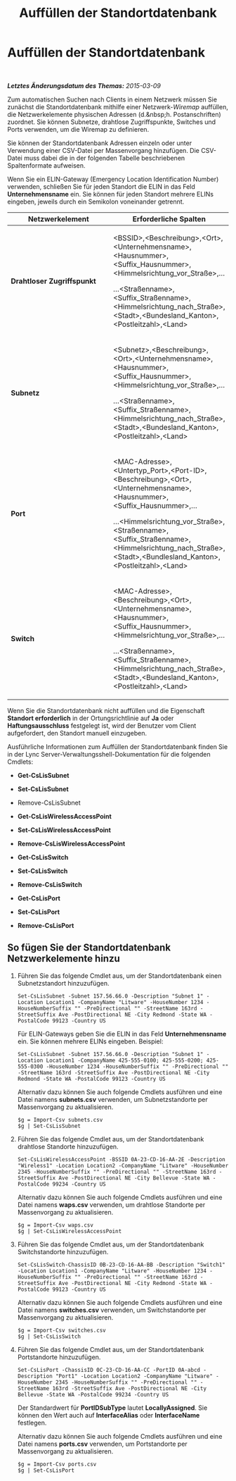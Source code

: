 ﻿---
title: Auffüllen der Standortdatenbank
TOCTitle: Auffüllen der Standortdatenbank
ms:assetid: fb84f5b6-c991-4893-bdbf-f195b4b7d28e
ms:mtpsurl: https://technet.microsoft.com/de-de/library/Gg413069(v=OCS.15)
ms:contentKeyID: 49295991
ms.date: 05/19/2016
mtps_version: v=OCS.15
ms.translationtype: HT
---

# Auffüllen der Standortdatenbank

 

_**Letztes Änderungsdatum des Themas:** 2015-03-09_

Zum automatischen Suchen nach Clients in einem Netzwerk müssen Sie zunächst die Standortdatenbank mithilfe einer Netzwerk-*Wiremap* auffüllen, die Netzwerkelemente physischen Adressen (d.\&nbsp;h. Postanschriften) zuordnet. Sie können Subnetze, drahtlose Zugriffspunkte, Switches und Ports verwenden, um die Wiremap zu definieren.

Sie können der Standortdatenbank Adressen einzeln oder unter Verwendung einer CSV-Datei per Massenvorgang hinzufügen. Die CSV-Datei muss dabei die in der folgenden Tabelle beschriebenen Spaltenformate aufweisen.

Wenn Sie ein ELIN-Gateway (Emergency Location Identification Number) verwenden, schließen Sie für jeden Standort die ELIN in das Feld **Unternehmensname** ein. Sie können für jeden Standort mehrere ELINs eingeben, jeweils durch ein Semikolon voneinander getrennt.


<table>
<colgroup>
<col style="width: 50%" />
<col style="width: 50%" />
</colgroup>
<thead>
<tr class="header">
<th>Netzwerkelement</th>
<th>Erforderliche Spalten</th>
</tr>
</thead>
<tbody>
<tr class="odd">
<td><p><strong>Drahtloser Zugriffspunkt</strong></p></td>
<td><p>&lt;BSSID&gt;,&lt;Beschreibung&gt;,&lt;Ort&gt;,&lt;Unternehmensname&gt;,&lt;Hausnummer&gt;,&lt;Suffix_Hausnummer&gt;,&lt;Himmelsrichtung_vor_Straße&gt;,…</p>
<p>…&lt;Straßenname&gt;,&lt;Suffix_Straßenname&gt;,&lt;Himmelsrichtung_nach_Straße&gt;,&lt;Stadt&gt;,&lt;Bundesland_Kanton&gt;,&lt;Postleitzahl&gt;,&lt;Land&gt;</p></td>
</tr>
<tr class="even">
<td><p><strong>Subnetz</strong></p></td>
<td><p>&lt;Subnetz&gt;,&lt;Beschreibung&gt;,&lt;Ort&gt;,&lt;Unternehmensname&gt;,&lt;Hausnummer&gt;,&lt;Suffix_Hausnummer&gt;,&lt;Himmelsrichtung_vor_Straße&gt;,…</p>
<p>…&lt;Straßenname&gt;,&lt;Suffix_Straßenname&gt;,&lt;Himmelsrichtung_nach_Straße&gt;,&lt;Stadt&gt;,&lt;Bundesland_Kanton&gt;,&lt;Postleitzahl&gt;,&lt;Land&gt;</p></td>
</tr>
<tr class="odd">
<td><p><strong>Port</strong></p></td>
<td><p>&lt;MAC-Adresse&gt;,&lt;Untertyp_Port&gt;,&lt;Port-ID&gt;,&lt;Beschreibung&gt;,&lt;Ort&gt;,&lt;Unternehmensname&gt;,&lt;Hausnummer&gt;,&lt;Suffix_Hausnummer&gt;,…</p>
<p>…&lt;Himmelsrichtung_vor_Straße&gt;,&lt;Straßenname&gt;,&lt;Suffix_Straßenname&gt;,&lt;Himmelsrichtung_nach_Straße&gt;,&lt;Stadt&gt;,&lt;Bundlesland_Kanton&gt;,&lt;Postleitzahl&gt;,&lt;Land&gt;</p></td>
</tr>
<tr class="even">
<td><p><strong>Switch</strong></p></td>
<td><p>&lt;MAC-Adresse&gt;,&lt;Beschreibung&gt;,&lt;Ort&gt;,&lt;Unternehmensname&gt;,&lt;Hausnummer&gt;,&lt;Suffix_Hausnummer&gt;,&lt;Himmelsrichtung_vor_Straße&gt;,…</p>
<p>…&lt;Straßenname&gt;,&lt;Suffix_Straßenname&gt;,&lt;Himmelsrichtung_nach_Straße&gt;,&lt;Stadt&gt;,&lt;Bundesland_Kanton&gt;,&lt;Postleitzahl&gt;,&lt;Land&gt;</p></td>
</tr>
</tbody>
</table>


Wenn Sie die Standortdatenbank nicht auffüllen und die Eigenschaft **Standort erforderlich** in der Ortungsrichtlinie auf **Ja** oder **Haftungsausschluss** festgelegt ist, wird der Benutzer vom Client aufgefordert, den Standort manuell einzugeben.

Ausführliche Informationen zum Auffüllen der Standortdatenbank finden Sie in der Lync Server-Verwaltungsshell-Dokumentation für die folgenden Cmdlets:

  - **Get-CsLisSubnet**

  - **Set-CsLisSubnet**

  - Remove-CsLisSubnet

  - **Get-CsLisWirelessAccessPoint**

  - **Set-CsLisWirelessAccessPoint**

  - **Remove-CsLisWirelessAccessPoint**

  - **Get-CsLisSwitch**

  - **Set-CsLisSwitch**

  - **Remove-CsLisSwitch**

  - **Get-CsLisPort**

  - **Set-CsLisPort**

  - **Remove-CsLisPort**

## So fügen Sie der Standortdatenbank Netzwerkelemente hinzu

1.  Führen Sie das folgende Cmdlet aus, um der Standortdatenbank einen Subnetzstandort hinzuzufügen.
    
        Set-CsLisSubnet -Subnet 157.56.66.0 -Description "Subnet 1" -Location Location1 -CompanyName "Litware" -HouseNumber 1234 -HouseNumberSuffix "" -PreDirectional "" -StreetName 163rd -StreetSuffix Ave -PostDirectional NE -City Redmond -State WA -PostalCode 99123 -Country US
    
    Für ELIN-Gateways geben Sie die ELIN in das Feld **Unternehmensname** ein. Sie können mehrere ELINs eingeben. Beispiel:
    
        Set-CsLisSubnet -Subnet 157.56.66.0 -Description "Subnet 1" -Location Location1 -CompanyName 425-555-0100; 425-555-0200; 425-555-0300 -HouseNumber 1234 -HouseNumberSuffix "" -PreDirectional "" -StreetName 163rd -StreetSuffix Ave -PostDirectional NE -City Redmond -State WA -PostalCode 99123 -Country US
    
    Alternativ dazu können Sie auch folgende Cmdlets ausführen und eine Datei namens **subnets.csv** verwenden, um Subnetzstandorte per Massenvorgang zu aktualisieren.
    
        $g = Import-Csv subnets.csv
        $g | Set-CsLisSubnet

2.  Führen Sie das folgende Cmdlet aus, um der Standortdatenbank drahtlose Standorte hinzuzufügen.
    
        Set-CsLisWirelessAccessPoint -BSSID 0A-23-CD-16-AA-2E -Description "Wireless1" -Location Location2 -CompanyName "Litware" -HouseNumber 2345 -HouseNumberSuffix "" -PreDirectional "" -StreetName 163rd -StreetSuffix Ave -PostDirectional NE -City Bellevue -State WA -PostalCode 99234 -Country US
    
    Alternativ dazu können Sie auch folgende Cmdlets ausführen und eine Datei namens **waps.csv** verwenden, um drahtlose Standorte per Massenvorgang zu aktualisieren.
    
        $g = Import-Csv waps.csv
        $g | Set-CsLisWirelessAccessPoint

3.  Führen Sie das folgende Cmdlet aus, um der Standortdatenbank Switchstandorte hinzuzufügen.
    
        Set-CsLisSwitch-ChassisID 0B-23-CD-16-AA-BB -Description "Switch1" -Location Location1 -CompanyName "Litware" -HouseNumber 1234 -HouseNumberSuffix "" -PreDirectional "" -StreetName 163rd -StreetSuffix Ave -PostDirectional NE -City Redmond -State WA -PostalCode 99123 -Country US
    
    Alternativ dazu können Sie auch folgende Cmdlets ausführen und eine Datei namens **switches.csv** verwenden, um Switchstandorte per Massenvorgang zu aktualisieren.
    
        $g = Import-Csv switches.csv
        $g | Set-CsLisSwitch

4.  Führen Sie das folgende Cmdlet aus, um der Standortdatenbank Portstandorte hinzuzufügen.
    
        Set-CsLisPort -ChassisID 0C-23-CD-16-AA-CC -PortID 0A-abcd -Description "Port1" -Location Location2 -CompanyName "Litware" -HouseNumber 2345 -HouseNumberSuffix "" -PreDirectional "" -StreetName 163rd -StreetSuffix Ave -PostDirectional NE -City Bellevue -State WA -PostalCode 99234 -Country US
    
    Der Standardwert für **PortIDSubType** lautet **LocallyAssigned**. Sie können den Wert auch auf **InterfaceAlias** oder **InterfaceName** festlegen.
    
    Alternativ dazu können Sie auch folgende Cmdlets ausführen und eine Datei namens **ports.csv** verwenden, um Portstandorte per Massenvorgang zu aktualisieren.
    
        $g = Import-Csv ports.csv
        $g | Set-CsLisPort

